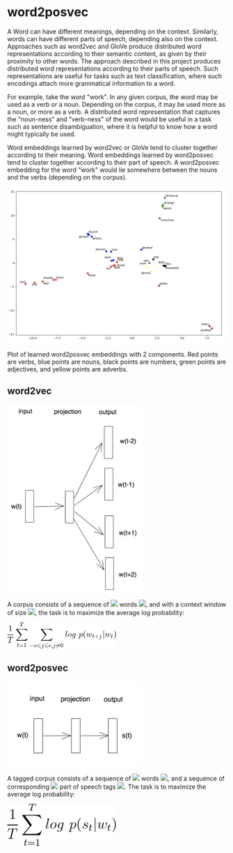 # word2posvec

A Word can have different meanings, depending on the context. Similarly,
words can have different parts of speech, depending also on the context.
Approaches such as word2vec and GloVe produce distributed word
representations according to their semantic content, as given by their
proximity to other words. The approach described in this project
produces distributed word representations according to their parts of
speech. Such representations are useful for tasks such as text
classification, where such encodings attach more grammatical information
to a word.

For example, take the word "work". In any given corpus, the word may be
used as a verb or a noun. Depending on the corpus, it may be used more
as a noun, or more as a verb. A distributed word representation that
captures the "noun-ness" and "verb-ness" of the word would be useful in
a task such as sentence disambiguation, where it is helpful to know how
a word might typically be used.

Word embeddings learned by word2vec or GloVe tend to cluster together
according to their meaning. Word embeddings learned by word2posvec tend
to cluster together according to their part of speech. A word2posvec
embedding for the word "work" would lie somewhere between the nouns and
the verbs (depending on the corpus).

![Results](resources/brown.top5k.dim2.png)

Plot of learned word2posvec embeddings with 2 components. Red points are
verbs, blue points are nouns, black points are numbers, green points are
adjectives, and yellow points are adverbs.

## word2vec

<img src="resources/word2vec.png" alt="word2vec" width="310"/>

A corpus consists of a sequence of <img src="https://render.githubusercontent.com/render/math?math=T"/> words
<img src="https://render.githubusercontent.com/render/math?math=w_{1},%20w_{2},...,%20w_{T}"/>,
and with a context window of size <img src="https://render.githubusercontent.com/render/math?math=c"/>,
the task is to maximize the average log probability:

<img src="resources/eqn1.png" alt="\frac{1}{T}\sum_{t=1}^{T}\sum_{-c \leqslant j \leqslant c, j \neq 0}log \ p(w_{t+j}|w_{t})" width="250"/>

## word2posvec

<img src="resources/word2posvec.png" alt="word2posvec" width="310"/>

A tagged corpus consists of a sequence of <img src="https://render.githubusercontent.com/render/math?math=T"/>
words <img src="https://render.githubusercontent.com/render/math?math=w_{1},%20w_{2},...,%20w_{T}"/>,
and a sequence of corresponding <img src="https://render.githubusercontent.com/render/math?math=T"/>
part of speech tags <img src="https://render.githubusercontent.com/render/math?math=s_{1},%20s_{2},...,%20s_{T}"/>.
The task is to maximize the average log probability:

<img src="resources/eqn2.png" alt="\frac{1}{T}\sum_{t=1}^{T}log \ p(s_{t}|w_{t})" width="250"/>
